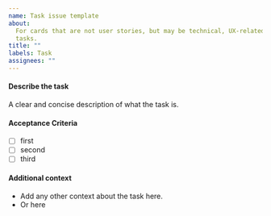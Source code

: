 ```yaml
---
name: Task issue template
about:
  For cards that are not user stories, but may be technical, UX-related, or other
  tasks.
title: ""
labels: Task
assignees: ""
---
```


#### Describe the task

A clear and concise description of what the task is.

#### Acceptance Criteria

- [ ] first
- [ ] second
- [ ] third

#### Additional context

- Add any other context about the task here.
- Or here
